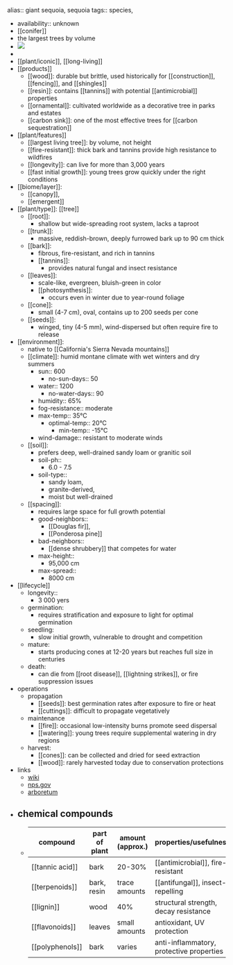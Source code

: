 alias:: giant sequoia, sequoia
tags:: species,

- availability:: unknown
- [[conifer]]
- the largest trees by volume
- ![](https://peach-geographical-bat-397.mypinata.cloud/ipfs/QmZj7RNtjgsQ14pvjt2rv1DwPDjHndcZVpaRzNdSKk9ZNE)
-
- [[plant/iconic]], [[long-living]]
- [[products]]
	- [[wood]]: durable but brittle, used historically for [[construction]], [[fencing]], and [[shingles]]
	- [[resin]]: contains [[tannins]] with potential [[antimicrobial]] properties
	- [[ornamental]]: cultivated worldwide as a decorative tree in parks and estates
	- [[carbon sink]]: one of the most effective trees for [[carbon sequestration]]
- [[plant/features]]
	- [[largest living tree]]: by volume, not height
	- [[fire-resistant]]: thick bark and tannins provide high resistance to wildfires
	- [[longevity]]: can live for more than 3,000 years
	- [[fast initial growth]]: young trees grow quickly under the right conditions
- [[biome/layer]]:
	- [[canopy]],
	- [[emergent]]
- [[plant/type]]: [[tree]]
	- [[root]]:
		- shallow but wide-spreading root system, lacks a taproot
	- [[trunk]]:
		- massive, reddish-brown, deeply furrowed bark up to 90 cm thick
	- [[bark]]:
		- fibrous, fire-resistant, and rich in tannins
		- [[tannins]]:
			- provides natural fungal and insect resistance
	- [[leaves]]:
		- scale-like, evergreen, bluish-green in color
		- [[photosynthesis]]:
			- occurs even in winter due to year-round foliage
	- [[cone]]:
		- small (4-7 cm), oval, contains up to 200 seeds per cone
	- [[seeds]]:
		- winged, tiny (4-5 mm), wind-dispersed but often require fire to release
- [[environment]]:
	- native to [[California's Sierra Nevada mountains]]
	- [[climate]]: humid montane climate with wet winters and dry summers
		- sun:: 600
			- no-sun-days:: 50
		- water:: 1200
			- no-water-days:: 90
		- humidity:: 65%
		- fog-resistance:: moderate
		- max-temp:: 35°C
			- optimal-temp:: 20°C
				- min-temp:: -15°C
		- wind-damage:: resistant to moderate winds
	- [[soil]]:
		- prefers deep, well-drained sandy loam or granitic soil
		- soil-ph::
			- 6.0 - 7.5
		- soil-type::
			- sandy loam,
			- granite-derived,
			- moist but well-drained
	- [[spacing]]:
		- requires large space for full growth potential
		- good-neighbors::
			- [[Douglas fir]],
			- [[Ponderosa pine]]
		- bad-neighbors::
			- [[dense shrubbery]] that competes for water
		- max-height::
			- 95,000 cm
		- max-spread::
			- 8000 cm
- [[lifecycle]]
	- longevity::
		- 3 000 yers
	- germination:
		- requires stratification and exposure to light for optimal germination
	- seedling:
		- slow initial growth, vulnerable to drought and competition
	- mature:
		- starts producing cones at 12-20 years but reaches full size in centuries
	- death:
		- can die from [[root disease]], [[lightning strikes]], or fire suppression issues
- operations
	- propagation
		- [[seeds]]: best germination rates after exposure to fire or heat
		- [[cuttings]]: difficult to propagate vegetatively
	- maintenance
		- [[fire]]: occasional low-intensity burns promote seed dispersal
		- [[watering]]: young trees require supplemental watering in dry regions
	- harvest:
		- [[cones]]: can be collected and dried for seed extraction
		- [[wood]]: rarely harvested today due to conservation protections
- links
	- [wiki](https://en.wikipedia.org/wiki/Sequoiadendron_giganteum)
	- [nps.gov](https://www.nps.gov/seki/learn/nature/bigtrees.htm)
	- [arboretum](https://www.arboretum.harvard.edu/sequoiadendron-giganteum/)
- ## chemical compounds
	- | **compound** | **part of plant** | **amount (approx.)** | **properties/usefulness** |
	  |---|---|---|---|
	  | [[tannic acid]] | bark | 20-30% | [[antimicrobial]], fire-resistant |
	  | [[terpenoids]] | bark, resin | trace amounts | [[antifungal]], insect-repelling |
	  | [[lignin]] | wood | 40% | structural strength, decay resistance |
	  | [[flavonoids]] | leaves | small amounts | antioxidant, UV protection |
	  | [[polyphenols]] | bark | varies | anti-inflammatory, protective properties |